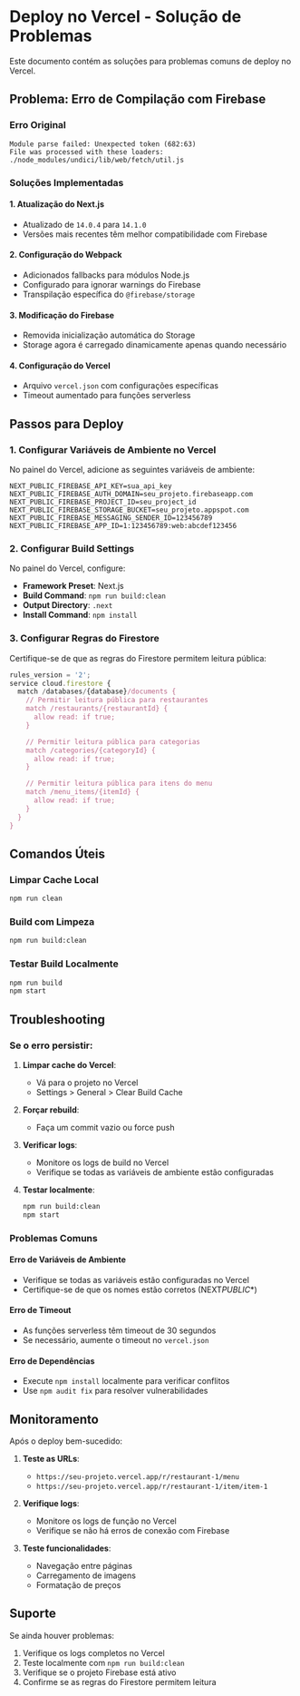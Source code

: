 # Deploy no Vercel - Solução de Problemas

Este documento contém as soluções para problemas comuns de deploy no Vercel.

## Problema: Erro de Compilação com Firebase

### Erro Original

```
Module parse failed: Unexpected token (682:63)
File was processed with these loaders:
./node_modules/undici/lib/web/fetch/util.js
```

### Soluções Implementadas

#### 1. Atualização do Next.js

- Atualizado de `14.0.4` para `14.1.0`
- Versões mais recentes têm melhor compatibilidade com Firebase

#### 2. Configuração do Webpack

- Adicionados fallbacks para módulos Node.js
- Configurado para ignorar warnings do Firebase
- Transpilação específica do `@firebase/storage`

#### 3. Modificação do Firebase

- Removida inicialização automática do Storage
- Storage agora é carregado dinamicamente apenas quando necessário

#### 4. Configuração do Vercel

- Arquivo `vercel.json` com configurações específicas
- Timeout aumentado para funções serverless

## Passos para Deploy

### 1. Configurar Variáveis de Ambiente no Vercel

No painel do Vercel, adicione as seguintes variáveis de ambiente:

```env
NEXT_PUBLIC_FIREBASE_API_KEY=sua_api_key
NEXT_PUBLIC_FIREBASE_AUTH_DOMAIN=seu_projeto.firebaseapp.com
NEXT_PUBLIC_FIREBASE_PROJECT_ID=seu_project_id
NEXT_PUBLIC_FIREBASE_STORAGE_BUCKET=seu_projeto.appspot.com
NEXT_PUBLIC_FIREBASE_MESSAGING_SENDER_ID=123456789
NEXT_PUBLIC_FIREBASE_APP_ID=1:123456789:web:abcdef123456
```

### 2. Configurar Build Settings

No painel do Vercel, configure:

- **Framework Preset**: Next.js
- **Build Command**: `npm run build:clean`
- **Output Directory**: `.next`
- **Install Command**: `npm install`

### 3. Configurar Regras do Firestore

Certifique-se de que as regras do Firestore permitem leitura pública:

```javascript
rules_version = '2';
service cloud.firestore {
  match /databases/{database}/documents {
    // Permitir leitura pública para restaurantes
    match /restaurants/{restaurantId} {
      allow read: if true;
    }

    // Permitir leitura pública para categorias
    match /categories/{categoryId} {
      allow read: if true;
    }

    // Permitir leitura pública para itens do menu
    match /menu_items/{itemId} {
      allow read: if true;
    }
  }
}
```

## Comandos Úteis

### Limpar Cache Local

```bash
npm run clean
```

### Build com Limpeza

```bash
npm run build:clean
```

### Testar Build Localmente

```bash
npm run build
npm start
```

## Troubleshooting

### Se o erro persistir:

1. **Limpar cache do Vercel**:

   - Vá para o projeto no Vercel
   - Settings > General > Clear Build Cache

2. **Forçar rebuild**:

   - Faça um commit vazio ou force push

3. **Verificar logs**:

   - Monitore os logs de build no Vercel
   - Verifique se todas as variáveis de ambiente estão configuradas

4. **Testar localmente**:
   ```bash
   npm run build:clean
   npm start
   ```

### Problemas Comuns

#### Erro de Variáveis de Ambiente

- Verifique se todas as variáveis estão configuradas no Vercel
- Certifique-se de que os nomes estão corretos (NEXT*PUBLIC*\*)

#### Erro de Timeout

- As funções serverless têm timeout de 30 segundos
- Se necessário, aumente o timeout no `vercel.json`

#### Erro de Dependências

- Execute `npm install` localmente para verificar conflitos
- Use `npm audit fix` para resolver vulnerabilidades

## Monitoramento

Após o deploy bem-sucedido:

1. **Teste as URLs**:

   - `https://seu-projeto.vercel.app/r/restaurant-1/menu`
   - `https://seu-projeto.vercel.app/r/restaurant-1/item/item-1`

2. **Verifique logs**:

   - Monitore os logs de função no Vercel
   - Verifique se não há erros de conexão com Firebase

3. **Teste funcionalidades**:
   - Navegação entre páginas
   - Carregamento de imagens
   - Formatação de preços

## Suporte

Se ainda houver problemas:

1. Verifique os logs completos no Vercel
2. Teste localmente com `npm run build:clean`
3. Verifique se o projeto Firebase está ativo
4. Confirme se as regras do Firestore permitem leitura
